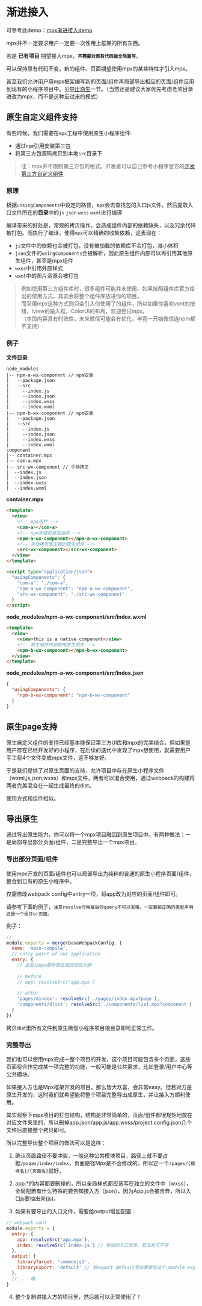 # 渐进接入

可参考此demo：[mpx渐进接入demo](https://github.com/didi/mpx/tree/master/examples/mpx-progressive)

mpx并不一定要求用户一定要一次性用上框架的所有东西。

若是 **已有项目** 期望接入mpx，**`不需要对原有代码做全局重写`**。

可以保持原有代码不变，新的组件、页面期望使用mpx的某些特性才引入mpx。

甚至我们允许用户用mpx框架编写新的页面/组件再局部导出相应的页面/组件反用到现有的小程序项目中。见[导出原生](#导出原生)一节。（当然还是建议大家优先考虑老项目渐进改为mpx，而不是这种反过来的模式）

## 原生自定义组件支持

有些时候，我们需要在`mpx`工程中使用原生小程序组件:

- 通过`npm`引用安装第三包
- 将第三方包源码拷贝到本地`src`目录下

> 注：mpx并不限制第三方包的格式。开发者可以自己参考小程序官方的[开发第三方自定义组件](https://developers.weixin.qq.com/miniprogram/dev/framework/custom-component/trdparty.html)

### 原理

根据`unsingComponents`中设定的路径，`mpx`会去查找包的入口js文件。然后提取入口文件所在的**目录**中的`js` `json` `wxss` `wxml`进行编译

编译带来的好处是，常规的拷贝操作，会造成组件内部的依赖缺失，以及冗余代码被打包。而执行了编译，使得`mpx`可以精确的收集依赖，这表现在：

- `js`文件中的依赖也会被打包，没有被加载的依赖库不会打包，减小体积
- `json`文件的`usingComponents`会被解析，因此原生组件内部可以再引用其他原生组件，甚至是mpx组件
- `wxss`中引用外部样式
- `wxml`中的图片资源会被打包

> 例如使用第三方组件库时，很多组件可能并未使用，如果按照组件库官方给出的使用方式，其实会将整个组件库放进你的项目。  
而采用mpx这种方式则只会引入你使用了的组件，所以如果你喜欢vant的按钮，iview的输入框，ColorUI的布局，欢迎尝试mpx。  
（本段内容具有时效性，未来微信可能会有优化，毕竟一开始微信连npm都不支持）

### 例子 

**文件目录**
  ```
  node_modules
  |-- npm-a-wx-component // npm安装
  |   --package.json
  |   --src
  |     --index.js
  |     --index.json
  |     --index.wxss
  |     --index.wxml
  |-- npm-b-wx-component // npm安装
  |   --package.json
  |   --src
  |     --index.js
  |     --index.json
  |     --index.wxss
  |     --index.wxml
  component
  │-- container.mpx 
  │-- com-a.mpx 
  |-- src-wx-component // 手动拷贝
  |  --index.js
  |  --index.json
  |  --index.wxss
  |  --index.wxml

  ```

**container.mpx**
```html
<template>
  <view>
    <!-- mpx组件 -->
    <com-a></com-a>
    <!-- npm安装的原生组件 -->
    <npm-a-wx-component></npm-a-wx-component>
    <!-- 手动拷贝到工程的原生组件 -->
    <src-wx-component></src-wx-component>
  </view>
</template>

<script type="application/json">
  "usingComponents": {
    "com-a": "./com-a",
    "npm-a-wx-component": "npm-a-wx-component",
    "src-wx-component": "./src-wx-component"
  }
</script>
```

**node_modules/npm-a-wx-component/src/index.wxml**
```html
<template>
  <view>
    <view>this is a native component</view>
    <!-- 原生组件内部使用原生组件 -->
    <npm-b-wx-component></npm-b-wx-component>
  </view>
</template>
```

**node_modules/npm-a-wx-component/src/index.json**
```json
{
  "usingComponents": {
    "npm-b-wx-component": "npm-b-wx-component"
  }
}
```

## 原生page支持

原生自定义组件的支持已经基本能保证第三方UI库和mpx的完美结合，但如果是用户存在已经开发好的小程序，在后续的迭代中发现了mpx想使用，就需要用户手工将4个文件变成mpx文件，这不够友好。

于是我们提供了对原生页面的支持，允许项目中存在原生小程序文件（wxml,js,json,wxss）和mpx文件，两者可以混合使用，通过webpack的构建将两者完美混合在一起生成最终的dist。

使用方式和组件相似。

## 导出原生

通过导出原生能力，你可以将一个mpx项目融回到原生项目中。有两种做法：一是局部导出部分页面/组件，二是完整导出一个mpx项目。

### 导出部分页面/组件

使用mpx开发的页面/组件也可以局部导出为纯粹的普通的原生小程序页面/组件，整合到已有的原生小程序中。

仅需修改webpack config中entry一项，将app改为对应的页面/组件即可。

请参考下面的例子，`注意resolve时候最后的query不可以省略，一定要按正确的类型声明这是一个组件or页面。`

例子：

```js
// 
module.exports = merge(baseWebpackConfig, {
  name: 'main-compile',
  // entry point of our application
  entry: {
    // 此处以mpx脚手架生成的项目为例
    
    // before
    // app: resolveSrc('app.mpx')
    
    // after
    'pages/dindex': resolveSrc('./pages/index.mpx?page'),
    'components/dlist': resolveSrc('./components/list.mpx?component')
  }
})
```

拷贝dist里所有文件到原生微信小程序项目根目录即可正常工作。

### 完整导出

我们也可以使用mpx完成一整个项目的开发，这个项目可能包含多个页面，这些页面将合作完成某一项完整的功能，一般可能是公共需求，比如登录/用户中心等公共模块。

如果接入方也是Mpx框架开发的项目，那么皆大欢喜，会非常easy。但若对方是原生开发的，这时我们就希望能将整个项目完整导出成原生，并让接入方顺利使用。

其实观察下mpx项目的打包结构，结构是非常简单的，页面/组件都很规矩地放在对应文件夹里的，所以删掉app.json/app.js/app.wxss/project.config.json几个文件后直接整个拷贝即可。

所以完整导出整个项目的做法可以是这样：

1. 确认页面路径不要冲突，一般这种公共模块项目，路径上就不要占据`/pages/index/index`，页面路径Mpx是不会修改的，所以定一个`/pages/{模块名}/{页面名}`就好。

2. app.*的内容都要删掉的，所以全局样式都应该写在独立的文件中（wxss），全局配置有什么特殊的要告知接入方（json），因为App.js会被舍弃，所以入口js要抽出来(js)。

3. 如果有要导出的入口文件，需要给output增加配置：
```js
// webpack.conf
module.exports = {
  entry: {
    app: resolveSrc('app.mpx'),
    index: resolveSrc('index.js') // 导出的入口文件，若没有可不写
  },
  output: {
    libraryTarget: 'commonjs2',
    libraryExport: 'default' // 若export default导出需要写这个,module.exports可省略
  },
  // ... 略
}
```

4. 整个复制进接入方的项目里，然后就可以正常使用了！
